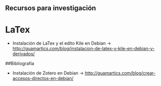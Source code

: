## Recursos para investigación

# LaTex
* Instalación de LaTex y el edito Kile en Debian -> http://guamartics.com/blog/instalacion-de-latex-y-kile-en-debian-y-derivados/

##Bibliografía
* Instalación de Zotero en Debian -> http://guamartics.com/blog/crear-accesos-directos-en-debian/